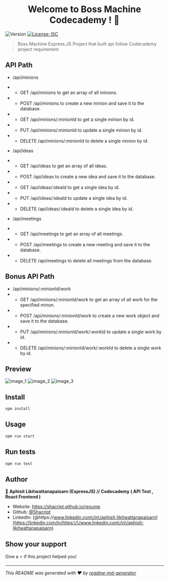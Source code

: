 <h1 align="center">Welcome to Boss Machine Codecademy ! 👋</h1>
<p>
  <img alt="Version" src="https://img.shields.io/badge/version-1.0.0-blue.svg?cacheSeconds=2592000" />
  <a href="#" target="_blank">
    <img alt="License: ISC" src="https://img.shields.io/badge/License-ISC-yellow.svg" />
  </a>
</p>

> Boss Machine Express.JS Project that built api follow Codecademy project requirement

## API Path
- /api/minions
- - GET /api/minions to get an array of all minions.
- - POST /api/minions to create a new minion and save it to the database.
- - GET /api/minions/:minionId to get a single minion by id.
- - PUT /api/minions/:minionId to update a single minion by id.
- - DELETE /api/minions/:minionId to delete a single minion by id.

- /api/ideas
- - GET /api/ideas to get an array of all ideas.
- - POST /api/ideas to create a new idea and save it to the database.
- - GET /api/ideas/:ideaId to get a single idea by id.
- - PUT /api/ideas/:ideaId to update a single idea by id.
- - DELETE /api/ideas/:ideaId to delete a single idea by id.

- /api/meetings
- - GET /api/meetings to get an array of all meetings.
- - POST /api/meetings to create a new meeting and save it to the database.
- - DELETE /api/meetings to delete all meetings from the database.

## Bonus API Path
- /api/minions/:minionId/work
- - GET /api/minions/:minionId/work to get an array of all work for the specified minon.
- - POST /api/minions/:minionId/work to create a new work object and save it to the database.
- - PUT /api/minions/:minionId/work/:workId to update a single work by id.
- - DELETE /api/minions/:minionId/work/:workId to delete a single work by id.


## Preview
![image_1](https://i.imgur.com/aUM4ZYl.png)
![image_2](https://i.imgur.com/EIoREif.png)
![image_3](https://i.imgur.com/VL1JgxQ.png)

## Install

```sh
npm install
```

## Usage

```sh
npm run start
```

## Run tests

```sh
npm run test
```

## Author

👤 **Aphisit Likitwattanapaisarn (ExpressJS) // Codecademy ( API Test , React Frontend )**

* Website: https://shacript.github.io/resume
* Github: [@Shacript](https://github.com/Shacript)
* LinkedIn: [@https:\/\/www.linkedin.com\/in\/aphisit-likitwattanapaisarn](https://linkedin.com/in/https:\/\/www.linkedin.com\/in\/aphisit-likitwattanapaisarn)

## Show your support

Give a ⭐️ if this project helped you!

***
_This README was generated with ❤️ by [readme-md-generator](https://github.com/kefranabg/readme-md-generator)_